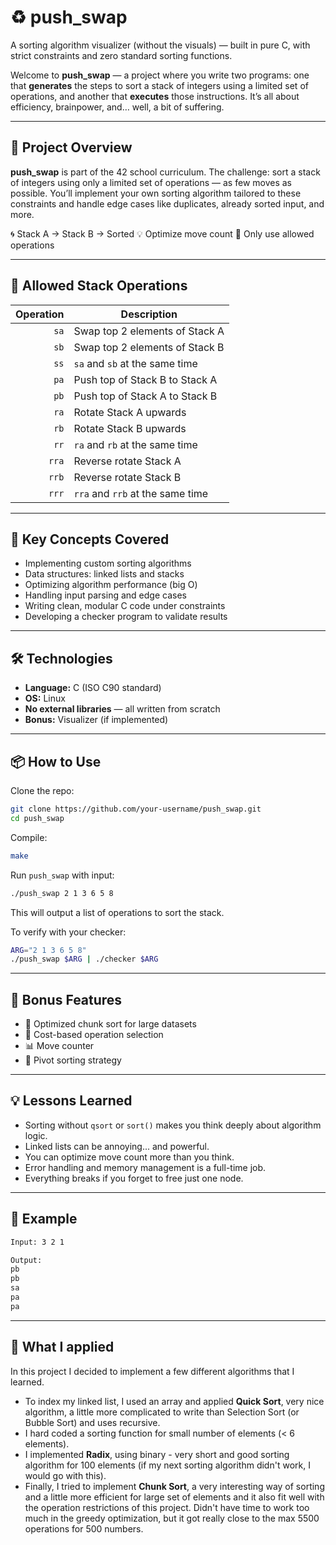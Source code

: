 # ♻️ push_swap

A sorting algorithm visualizer (without the visuals) — built in pure C, with strict constraints and zero standard sorting functions.

Welcome to **push_swap** — a project where you write two programs: one that **generates** the steps to sort a stack of integers using a limited set of operations, and another that **executes** those instructions. It’s all about efficiency, brainpower, and… well, a bit of suffering.

---

## 🚀 Project Overview

**push_swap** is part of the 42 school curriculum. The challenge: sort a stack of integers using only a limited set of operations — as few moves as possible.
You’ll implement your own sorting algorithm tailored to these constraints and handle edge cases like duplicates, already sorted input, and more.

🌀 Stack A → Stack B → Sorted
💡 Optimize move count
🛑 Only use allowed operations

---

## 🔧 Allowed Stack Operations

| Operation | Description                      |
| --------: | -------------------------------- |
|      `sa` | Swap top 2 elements of Stack A   |
|      `sb` | Swap top 2 elements of Stack B   |
|      `ss` | `sa` and `sb` at the same time   |
|      `pa` | Push top of Stack B to Stack A   |
|      `pb` | Push top of Stack A to Stack B   |
|      `ra` | Rotate Stack A upwards           |
|      `rb` | Rotate Stack B upwards           |
|      `rr` | `ra` and `rb` at the same time   |
|     `rra` | Reverse rotate Stack A           |
|     `rrb` | Reverse rotate Stack B           |
|     `rrr` | `rra` and `rrb` at the same time |

---

## 🧠 Key Concepts Covered

* Implementing custom sorting algorithms
* Data structures: linked lists and stacks
* Optimizing algorithm performance (big O)
* Handling input parsing and edge cases
* Writing clean, modular C code under constraints
* Developing a checker program to validate results

---

## 🛠️ Technologies

* **Language:** C (ISO C90 standard)
* **OS:** Linux
* **No external libraries** — all written from scratch
* **Bonus:** Visualizer (if implemented)

---

## 📦 How to Use

Clone the repo:

```bash
git clone https://github.com/your-username/push_swap.git
cd push_swap
```

Compile:

```bash
make
```

Run `push_swap` with input:

```bash
./push_swap 2 1 3 6 5 8
```

This will output a list of operations to sort the stack.

To verify with your checker:

```bash
ARG="2 1 3 6 5 8"
./push_swap $ARG | ./checker $ARG
```

---

## 🧪 Bonus Features

* 🧠 Optimized chunk sort for large datasets
* 🧮 Cost-based operation selection
* 📊 Move counter
* 🧵 Pivot sorting strategy

---

## 💡 Lessons Learned

* Sorting without `qsort` or `sort()` makes you think deeply about algorithm logic.
* Linked lists can be annoying... and powerful.
* You can optimize move count more than you think.
* Error handling and memory management is a full-time job.
* Everything breaks if you forget to free just one node.

---

## 🧪 Example

```bash
Input: 3 2 1

Output:
pb
pb
sa
pa
pa
```

---

## 📝 What I applied

In this project I decided to implement a few different algorithms that I learned.
- To index my linked list, I used an array and applied **Quick Sort**, very nice algorithm, a little more complicated to write than Selection Sort (or Bubble Sort) and uses recursive.
- I hard coded a sorting function for small number of elements (< 6 elements).
- I implemented **Radix**, using binary - very short and good sorting algorithm for 100 elements (if my next sorting algorithm didn't work, I would go with this).
- Finally, I tried to implement **Chunk Sort**, a very interesting way of sorting and a little more efficient for large set of elements and it also fit well with the operation restrictions of this project. Didn't have time to work too much in the greedy optimization, but it got really close to the max 5500 operations for 500 numbers.
